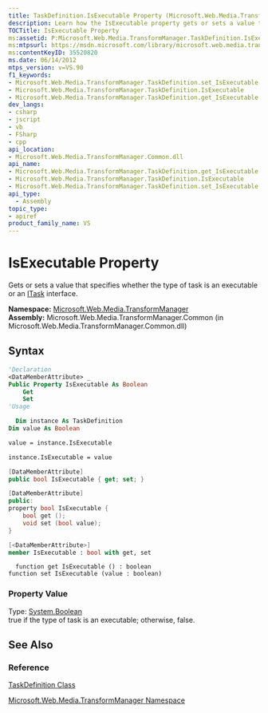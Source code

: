 ```yaml
---
title: TaskDefinition.IsExecutable Property (Microsoft.Web.Media.TransformManager)
description: Learn how the IsExecutable property gets or sets a value that specifies whether the type of task is an executable or an ITask interface.
TOCTitle: IsExecutable Property
ms:assetid: P:Microsoft.Web.Media.TransformManager.TaskDefinition.IsExecutable
ms:mtpsurl: https://msdn.microsoft.com/library/microsoft.web.media.transformmanager.taskdefinition.isexecutable(v=VS.90)
ms:contentKeyID: 35520820
ms.date: 06/14/2012
mtps_version: v=VS.90
f1_keywords:
- Microsoft.Web.Media.TransformManager.TaskDefinition.set_IsExecutable
- Microsoft.Web.Media.TransformManager.TaskDefinition.IsExecutable
- Microsoft.Web.Media.TransformManager.TaskDefinition.get_IsExecutable
dev_langs:
- csharp
- jscript
- vb
- FSharp
- cpp
api_location:
- Microsoft.Web.Media.TransformManager.Common.dll
api_name:
- Microsoft.Web.Media.TransformManager.TaskDefinition.get_IsExecutable
- Microsoft.Web.Media.TransformManager.TaskDefinition.IsExecutable
- Microsoft.Web.Media.TransformManager.TaskDefinition.set_IsExecutable
api_type:
  - Assembly
topic_type:
- apiref
product_family_name: VS
---
```


# IsExecutable Property

Gets or sets a value that specifies whether the type of task is an executable or an [ITask](itask-interface-microsoft-web-media-transformmanager.md) interface.

**Namespace:**  [Microsoft.Web.Media.TransformManager](microsoft-web-media-transformmanager-namespace.md)  
**Assembly:**  Microsoft.Web.Media.TransformManager.Common (in Microsoft.Web.Media.TransformManager.Common.dll)

## Syntax

```vb
'Declaration
<DataMemberAttribute> _
Public Property IsExecutable As Boolean
    Get
    Set
'Usage

  Dim instance As TaskDefinition
Dim value As Boolean

value = instance.IsExecutable

instance.IsExecutable = value
```

```csharp
[DataMemberAttribute]
public bool IsExecutable { get; set; }
```

```cpp
[DataMemberAttribute]
public:
property bool IsExecutable {
    bool get ();
    void set (bool value);
}
```

``` fsharp
[<DataMemberAttribute>]
member IsExecutable : bool with get, set
```

```jscript
  function get IsExecutable () : boolean
function set IsExecutable (value : boolean)
```

### Property Value

Type: [System.Boolean](https://msdn.microsoft.com/library/a28wyd50)  
true if the type of task is an executable; otherwise, false.  

## See Also

### Reference

[TaskDefinition Class](taskdefinition-class-microsoft-web-media-transformmanager.md)

[Microsoft.Web.Media.TransformManager Namespace](microsoft-web-media-transformmanager-namespace.md)
